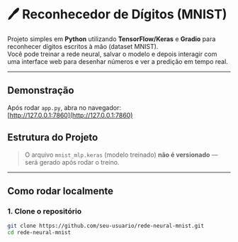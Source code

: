 # 🖊️ Reconhecedor de Dígitos (MNIST)

Projeto simples em **Python** utilizando **TensorFlow/Keras** e **Gradio** para reconhecer dígitos escritos à mão (dataset MNIST).  
Você pode treinar a rede neural, salvar o modelo e depois interagir com uma interface web para desenhar números e ver a predição em tempo real.  

---

##  Demonstração

Após rodar `app.py`, abra no navegador:  
 [http://127.0.0.1:7860](http://127.0.0.1:7860)  


##  Estrutura do Projeto

>  O arquivo `mnist_mlp.keras` (modelo treinado) **não é versionado** — será gerado após rodar o treino.

---

##  Como rodar localmente

### 1. Clone o repositório
```bash
git clone https://github.com/seu-usuario/rede-neural-mnist.git
cd rede-neural-mnist
